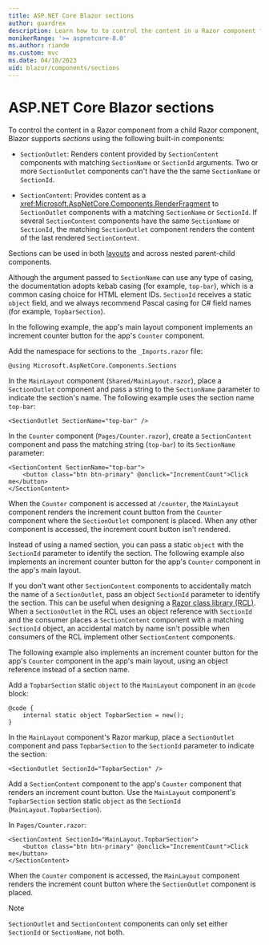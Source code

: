 ```yaml
---
title: ASP.NET Core Blazor sections
author: guardrex
description: Learn how to to control the content in a Razor component from a child Razor component.
monikerRange: '>= aspnetcore-8.0'
ms.author: riande
ms.custom: mvc
ms.date: 04/18/2023
uid: blazor/components/sections
---
```

# ASP.NET Core Blazor sections

To control the content in a Razor component from a child Razor component, Blazor supports *sections* using the following built-in components:

* `SectionOutlet`: Renders content provided by `SectionContent` components with matching `SectionName` or `SectionId` arguments. Two or more `SectionOutlet` components can't have the the same `SectionName` or `SectionId`.

* `SectionContent`: Provides content as a <xref:Microsoft.AspNetCore.Components.RenderFragment> to `SectionOutlet` components with a matching `SectionName` or `SectionId`. If several `SectionContent` components have the same `SectionName` or `SectionId`, the matching `SectionOutlet` component renders the content of the last rendered `SectionContent`.

Sections can be used in both [layouts](xref:blazor/components/layouts) and across nested parent-child components.

Although the argument passed to `SectionName` can use any type of casing, the documentation adopts kebab casing (for example, `top-bar`), which is a common casing choice for HTML element IDs. `SectionId` receives a static `object` field, and we always recommend Pascal casing for C# field names (for example, `TopbarSection`).

In the following example, the app's main layout component implements an increment counter button for the app's `Counter` component.

Add the namespace for sections to the `_Imports.razor` file:

```razor
@using Microsoft.AspNetCore.Components.Sections
```

In the `MainLayout` component (`Shared/MainLayout.razor`), place a `SectionOutlet` component and pass a string to the `SectionName` parameter to indicate the section's name. The following example uses the section name `top-bar`:

```razor
<SectionOutlet SectionName="top-bar" />
```

In the `Counter` component (`Pages/Counter.razor`), create a `SectionContent` component and pass the matching string (`top-bar`) to its `SectionName` parameter:

```razor
<SectionContent SectionName="top-bar">
    <button class="btn btn-primary" @onclick="IncrementCount">Click me</button>
</SectionContent>
```

When the `Counter` component is accessed at `/counter`, the `MainLayout` component renders the increment count button from the `Counter` component where the `SectionOutlet` component is placed. When any other component is accessed, the increment count button isn't rendered.

Instead of using a named section, you can pass a static `object` with the `SectionId` parameter to identify the section. The following example also implements an increment counter button for the app's `Counter` component in the app's main layout.

If you don't want other `SectionContent` components to accidentally match the name of a `SectionOutlet`, pass an object `SectionId` parameter to identify the section. This can be useful when designing a [Razor class library (RCL)](xref:blazor/components/class-libraries). When a `SectionOutlet` in the RCL uses an object reference with `SectionId` and the consumer places a `SectionContent` component with a matching `SectionId` object, an accidental match by name isn't possible when consumers of the RCL implement other `SectionContent` components.

The following example also implements an increment counter button for the app's `Counter` component in the app's main layout, using an object reference instead of a section name.

Add a `TopbarSection` static `object` to the `MainLayout` component in an `@code` block:

```razor
@code {
    internal static object TopbarSection = new();
}
```

In the `MainLayout` component's Razor markup, place a `SectionOutlet` component and pass `TopbarSection` to the `SectionId` parameter to indicate the section:

```razor
<SectionOutlet SectionId="TopbarSection" />
```

Add a `SectionContent` component to the app's `Counter` component that renders an increment count button. Use the `MainLayout` component's `TopbarSection` section static `object` as the `SectionId` (`MainLayout.TopbarSection`).

In `Pages/Counter.razor`:

```razor
<SectionContent SectionId="MainLayout.TopbarSection">
    <button class="btn btn-primary" @onclick="IncrementCount">Click me</button>
</SectionContent>
```

When the `Counter` component is accessed, the `MainLayout` component renders the increment count button where the `SectionOutlet` component is placed.

> [!NOTE]
> `SectionOutlet` and `SectionContent` components can only set either `SectionId` or `SectionName`, not both.
